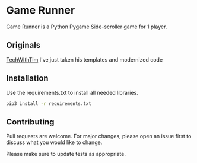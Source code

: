 # Game Runner

Game Runner is a Python Pygame Side-scroller game for 1 player.

## Originals
[TechWIthTim](https://github.com/techwithtim/Side-Scroller-Game)
I've just taken his templates and modernized code

## Installation

Use the requirements.txt to install all needed libraries.

```bash
pip3 install -r requirements.txt
```

## Contributing
Pull requests are welcome. For major changes, please open an issue first to discuss what you would like to change.

Please make sure to update tests as appropriate.